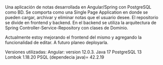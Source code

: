Una aplicación de notas desarrollada en Angular/Spring con PostgreSQL como BD. Se comporta como una Single Page Application en donde se pueden cargar, archivar y eliminar notas que el usuario desee. El repositorio se divide en frontend y backend. En el backend se utiliza la arquitectura de Spring Controller-Service-Repository con clases de Dominio.

Actualmente estoy mejorando el frontend del mismo y agregando la funcionalidad de editar. A futuro planeo deployarla.

Versiones utilizadas: Angular: version 12.0.3. Java 17 PostgreSQL 13 Lombok 1.18.20 PSQL (dependecia java)= 42.2.19